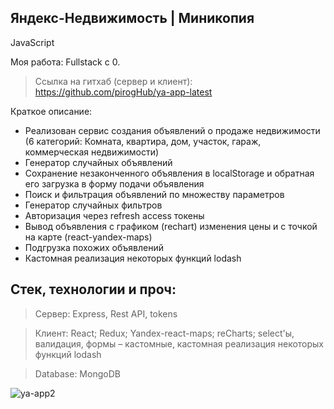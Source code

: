 ## Яндекс-Недвижимость | Миникопия

JavaScript

Моя работа: Fullstack с 0.

>Ссылка на гитхаб (сервер и клиент):
https://github.com/pirogHub/ya-app-latest

Краткое описание:
- Реализован сервис создания объявлений о продаже недвижимости (6 категорий: Комната, квартира, дом, участок, гараж, коммерческая недвижимости)
- Генератор случайных объявлений
- Сохранение незаконченного объявления в localStorage и обратная его загрузка в форму подачи объявления
- Поиск и фильтрация объявлений по множеству параметров
- Генератор случайных фильтров
- Авторизация через refresh access токены
- Вывод объявления с графиком (rechart) изменения цены и с точкой на карте (react-yandex-maps)
- Подгрузка похожих объявлений
- Кастомная реализация некоторых функций lodash

## Стек, технологии и проч:
>Сервер: Express, Rest API, tokens

>Клиент: React; Redux; Yandex-react-maps; reCharts; select'ы, валидация, формы – кастомные, кастомная реализация некоторых функций lodash

>Database: MongoDB

![ya-app2](https://github.com/pirogHub/ya-app-latest/assets/122260967/f03db78d-40ab-422a-a69e-1b5b89290c72)


